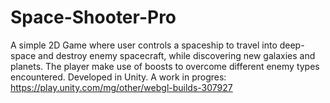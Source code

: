 # Space-Shooter-Pro
A simple 2D Game where user controls a spaceship to travel into deep-space and destroy enemy spacecraft, while discovering new galaxies and planets. The player make use of boosts to overcome different enemy types encountered. Developed in Unity. A work in progres: 
https://play.unity.com/mg/other/webgl-builds-307927


